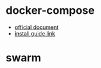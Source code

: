 # docker-compose
- [official document](https://docs.docker.com/compose/)
- [install guide link](https://docs.docker.com/compose/install/)

# swarm